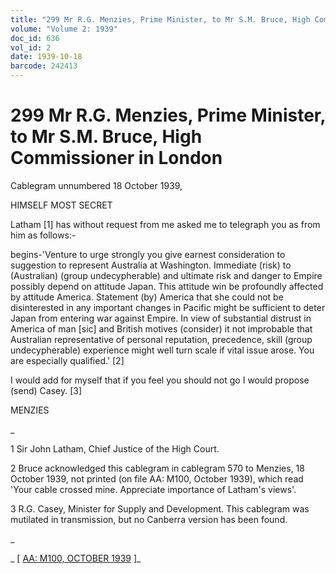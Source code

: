 ```yaml
---
title: "299 Mr R.G. Menzies, Prime Minister, to Mr S.M. Bruce, High Commissioner in London"
volume: "Volume 2: 1939"
doc_id: 636
vol_id: 2
date: 1939-10-18
barcode: 242413
---
```


# 299 Mr R.G. Menzies, Prime Minister, to Mr S.M. Bruce, High Commissioner in London

Cablegram unnumbered 18 October 1939,

HIMSELF MOST SECRET

Latham [1] has without request from me asked me to telegraph you as from him as follows:-

begins-'Venture to urge strongly you give earnest consideration to suggestion to represent Australia at Washington. Immediate (risk) to (Australian) (group undecypherable) and ultimate risk and danger to Empire possibly depend on attitude Japan. This attitude win be profoundly affected by attitude America. Statement (by) America that she could not be disinterested in any important changes in Pacific might be sufficient to deter Japan from entering war against Empire. In view of substantial distrust in America of man [sic] and British motives (consider) it not improbable that Australian representative of personal reputation, precedence, skill (group undecypherable) experience might well turn scale if vital issue arose. You are especially qualified.' [2]

I would add for myself that if you feel you should not go I would propose (send) Casey. [3]

MENZIES

_

1 Sir John Latham, Chief Justice of the High Court.

2 Bruce acknowledged this cablegram in cablegram 570 to Menzies, 18 October 1939, not printed (on file AA: M100, October 1939), which read 'Your cable crossed mine. Appreciate importance of Latham's views'.

3 R.G. Casey, Minister for Supply and Development. This cablegram was mutilated in transmission, but no Canberra version has been found.

_

_ [ [AA: M100, OCTOBER 1939](http://www.naa.gov.au/cgi-bin/Search?O=I&Number=242413) ]_
